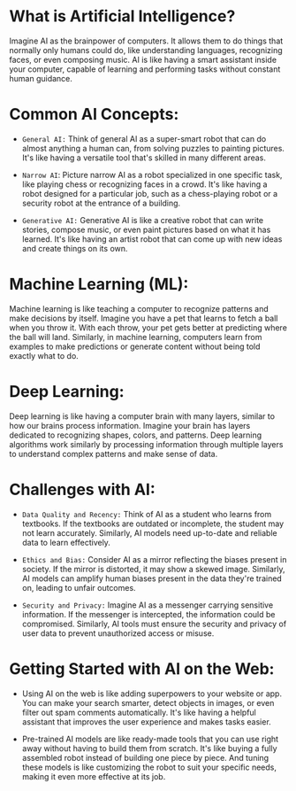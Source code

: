 # What is Artificial Intelligence?

Imagine AI as the brainpower of computers. It allows them to do things that normally only humans could do, like understanding languages, recognizing faces, or even composing music. AI is like having a smart assistant inside your computer, capable of learning and performing tasks without constant human guidance.

# Common AI Concepts:

- `General AI:` Think of general AI as a super-smart robot that can do almost anything a human can, from solving puzzles to painting pictures. It's like having a versatile tool that's skilled in many different areas.

- `Narrow AI`: Picture narrow AI as a robot specialized in one specific task, like playing chess or recognizing faces in a crowd. It's like having a robot designed for a particular job, such as a chess-playing robot or a security robot at the entrance of a building.

- `Generative AI:` Generative AI is like a creative robot that can write stories, compose music, or even paint pictures based on what it has learned. It's like having an artist robot that can come up with new ideas and create things on its own.

# Machine Learning (ML):

Machine learning is like teaching a computer to recognize patterns and make decisions by itself. Imagine you have a pet that learns to fetch a ball when you throw it. With each throw, your pet gets better at predicting where the ball will land. Similarly, in machine learning, computers learn from examples to make predictions or generate content without being told exactly what to do.

# Deep Learning:

Deep learning is like having a computer brain with many layers, similar to how our brains process information. Imagine your brain has layers dedicated to recognizing shapes, colors, and patterns. Deep learning algorithms work similarly by processing information through multiple layers to understand complex patterns and make sense of data.

# Challenges with AI:

- `Data Quality and Recency:` Think of AI as a student who learns from textbooks. If the textbooks are outdated or incomplete, the student may not learn accurately. Similarly, AI models need up-to-date and reliable data to learn effectively.

- `Ethics and Bias:` Consider AI as a mirror reflecting the biases present in society. If the mirror is distorted, it may show a skewed image. Similarly, AI models can amplify human biases present in the data they're trained on, leading to unfair outcomes.

- `Security and Privacy:` Imagine AI as a messenger carrying sensitive information. If the messenger is intercepted, the information could be compromised. Similarly, AI tools must ensure the security and privacy of user data to prevent unauthorized access or misuse.

# Getting Started with AI on the Web:

- Using AI on the web is like adding superpowers to your website or app. You can make your search smarter, detect objects in images, or even filter out spam comments automatically. It's like having a helpful assistant that improves the user experience and makes tasks easier.

- Pre-trained AI models are like ready-made tools that you can use right away without having to build them from scratch. It's like buying a fully assembled robot instead of building one piece by piece. And tuning these models is like customizing the robot to suit your specific needs, making it even more effective at its job.
